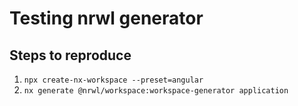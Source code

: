 # Testing nrwl generator

## Steps to reproduce
1. `npx create-nx-workspace --preset=angular`
2. `nx generate @nrwl/workspace:workspace-generator application`
